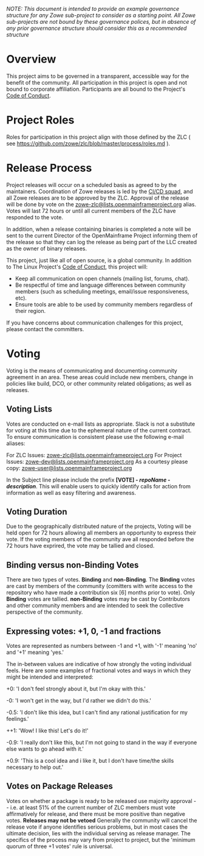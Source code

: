 *NOTE: This document is intended to provide an example governance structure for any Zowe sub-project to consider as a starting point. All Zowe sub-projects are not bound by these governance polices, but in absence of any prior governance structure should consider this as a recommended structure*

# Overview

This project aims to be governed in a transparent, accessible way for the benefit of the community. All participation in this project is open and not bound to corporate affiliation.  Participants are all bound to the Project's [Code of Conduct](https://events.linuxfoundation.org/code-of-conduct/).

# Project Roles

Roles for participation in this project align with those defined by the ZLC ( see https://github.com/zowe/zlc/blob/master/process/roles.md ).

# Release Process

Project releases will occur on a scheduled basis as agreed to by the maintainers. Coordination of Zowe releases is led by the [CI/CD squad](https://github.com/zowe/community/tree/master/CI-CD/Meeting%20Minutes%20and%20Recordings), and all Zowe releases are to be approved by the ZLC.  Approval of the release will be done by vote on the [zowe-zlc@lists.openmainframeproject.org](mailto:zowe-zlc@lists.openmainframeproject.org) alias.  Votes will last 72 hours or until all current members of the ZLC have responded to the vote.

In addition, when a release containing binaries is completed a note will be sent to the current Director of the OpenMainframe Project informing them of the release so that they can log the release as being part of the LLC created as the owner of binary releases.


This project, just like all of open source, is a global community. In addition to The Linux Project's [Code of Conduct](https://events.linuxfoundation.org/code-of-conduct/), this project will:

* Keep all communication on open channels (mailing list, forums, chat).
* Be respectful of time and language differences between community members (such as scheduling meetings, email/issue responsiveness, etc).
* Ensure tools are able to be used by community members regardless of their region.

If you have concerns about communication challenges for this project, please contact the committers.

# Voting

Voting is the means of communicating and documenting community agreement in an area.  These areas could include new members, change in policies like build, DCO, or other community related obligations; as well as releases.


## Voting Lists
Votes are conducted on e-mail lists as appropriate.  Slack is not a substitute for voting at this time due to the ephemeral nature of the current contract.  To ensure communication is consistent please use the following e-mail aliases:

For ZLC Issues:  [zowe-zlc@lists.openmainframeproject.org](mailto:zowe-zlc@lists.openmainframeproject.org)
For Project Issues:  [zowe-dev@lists.openmainframeproject.org](mailto:zowe-dev@lists.openmainframeproject.org)
As a courtesy please copy: [zowe-user@lists.openmainframeproject.org](zowe-user@lists.openmainframeproject.org)

In the Subject line please include the prefix **[VOTE] - *repoName* - *description***.  This will enable users to quickly identify calls for action from information as well as easy filtering and awareness.

## Voting Duration
Due to the geographically distributed nature of the projects, Voting will be held open for 72 hours allowing all members an opportunity to express their vote.  If the voting members of the community ave all responded before the 72 hours have exprired, the vote may be tallied and closed.

## Binding versus non-Binding Votes
There are two types of votes.  **Binding** and **non-Binding**.  The **Binding** votes are cast by members of the community (comitters with write access to the repository who have made a contribution six [6] months prior to vote).  Only **Binding** votes are tallied.  **non-Binding** votes may be cast by Contributors and other community members and are intended to seek the collective perspective of the community.

## Expressing votes: +1, 0, -1 and fractions
 Votes are represented as numbers between -1 and +1, with '-1' meaning 'no' and '+1' meaning 'yes.'

The in-between values are indicative of how strongly the voting individual feels. Here are some examples of fractional votes and ways in which they might be intended and interpreted:

+0: 'I don't feel strongly about it, but I'm okay with this.'

-0: 'I won't get in the way, but I'd rather we didn't do this.'

-0.5: 'I don't like this idea, but I can't find any rational justification for my feelings.'

++1: 'Wow! I like this! Let's do it!'

-0.9: 'I really don't like this, but I'm not going to stand in the way if everyone else wants to go ahead with it.'

+0.9: 'This is a cool idea and i like it, but I don't have time/the skills necessary to help out.'

## Votes on Package Releases
Votes on whether a package is ready to be released use majority approval -- i.e. at least 51% of the current number of ZLC members must vote affirmatively for release, and there must be more positive than negative votes. **Releases may not be vetoed** Generally the community will cancel the release vote if anyone identifies serious problems, but in most cases the ultimate decision, lies with the individual serving as release manager. The specifics of the process may vary from project to project, but the 'minimum quorum of three +1 votes' rule is universal.
